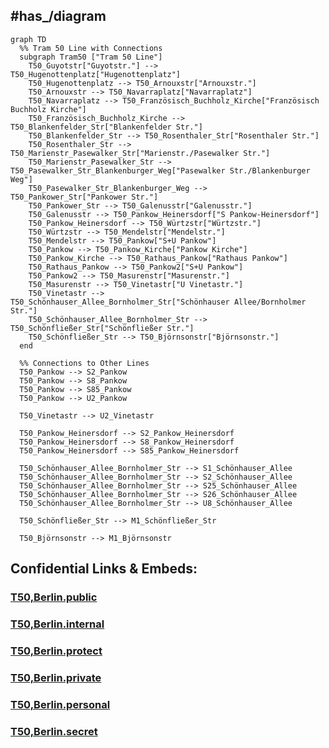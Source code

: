 
## #has_/diagram 


```mermaid
graph TD
  %% Tram 50 Line with Connections
  subgraph Tram50 ["Tram 50 Line"]
    T50_Guyotstr["Guyotstr."] --> T50_Hugenottenplatz["Hugenottenplatz"]
    T50_Hugenottenplatz --> T50_Arnouxstr["Arnouxstr."]
    T50_Arnouxstr --> T50_Navarraplatz["Navarraplatz"]
    T50_Navarraplatz --> T50_Französisch_Buchholz_Kirche["Französisch Buchholz Kirche"]
    T50_Französisch_Buchholz_Kirche --> T50_Blankenfelder_Str["Blankenfelder Str."]
    T50_Blankenfelder_Str --> T50_Rosenthaler_Str["Rosenthaler Str."]
    T50_Rosenthaler_Str --> T50_Marienstr_Pasewalker_Str["Marienstr./Pasewalker Str."]
    T50_Marienstr_Pasewalker_Str --> T50_Pasewalker_Str_Blankenburger_Weg["Pasewalker Str./Blankenburger Weg"]
    T50_Pasewalker_Str_Blankenburger_Weg --> T50_Pankower_Str["Pankower Str."]
    T50_Pankower_Str --> T50_Galenusstr["Galenusstr."]
    T50_Galenusstr --> T50_Pankow_Heinersdorf["S Pankow-Heinersdorf"]
    T50_Pankow_Heinersdorf --> T50_Würtzstr["Würtzstr."]
    T50_Würtzstr --> T50_Mendelstr["Mendelstr."]
    T50_Mendelstr --> T50_Pankow["S+U Pankow"]
    T50_Pankow --> T50_Pankow_Kirche["Pankow Kirche"]
    T50_Pankow_Kirche --> T50_Rathaus_Pankow["Rathaus Pankow"]
    T50_Rathaus_Pankow --> T50_Pankow2["S+U Pankow"]
    T50_Pankow2 --> T50_Masurenstr["Masurenstr."]
    T50_Masurenstr --> T50_Vinetastr["U Vinetastr."]
    T50_Vinetastr --> T50_Schönhauser_Allee_Bornholmer_Str["Schönhauser Allee/Bornholmer Str."]
    T50_Schönhauser_Allee_Bornholmer_Str --> T50_Schönfließer_Str["Schönfließer Str."]
    T50_Schönfließer_Str --> T50_Björnsonstr["Björnsonstr."]
  end

  %% Connections to Other Lines
  T50_Pankow --> S2_Pankow
  T50_Pankow --> S8_Pankow
  T50_Pankow --> S85_Pankow
  T50_Pankow --> U2_Pankow

  T50_Vinetastr --> U2_Vinetastr

  T50_Pankow_Heinersdorf --> S2_Pankow_Heinersdorf
  T50_Pankow_Heinersdorf --> S8_Pankow_Heinersdorf
  T50_Pankow_Heinersdorf --> S85_Pankow_Heinersdorf

  T50_Schönhauser_Allee_Bornholmer_Str --> S1_Schönhauser_Allee
  T50_Schönhauser_Allee_Bornholmer_Str --> S2_Schönhauser_Allee
  T50_Schönhauser_Allee_Bornholmer_Str --> S25_Schönhauser_Allee
  T50_Schönhauser_Allee_Bornholmer_Str --> S26_Schönhauser_Allee
  T50_Schönhauser_Allee_Bornholmer_Str --> U8_Schönhauser_Allee

  T50_Schönfließer_Str --> M1_Schönfließer_Str

  T50_Björnsonstr --> M1_Björnsonstr

```




## Confidential Links & Embeds: 

### [T50,Berlin.public](/_public/\Earth\Continent\Europe\Europe~Central\Germany\Germany~West\State~Berlin\cities~Berlin\cities~Berlin\Berlin-city\Tram,BerlinT50,Berlin.public.md) 

### [T50,Berlin.internal](/_internal/\Earth\Continent\Europe\Europe~Central\Germany\Germany~West\State~Berlin\cities~Berlin\cities~Berlin\Berlin-city\Tram,BerlinT50,Berlin.internal.md) 

### [T50,Berlin.protect](/_protect/\Earth\Continent\Europe\Europe~Central\Germany\Germany~West\State~Berlin\cities~Berlin\cities~Berlin\Berlin-city\Tram,BerlinT50,Berlin.protect.md) 

### [T50,Berlin.private](/_private/\Earth\Continent\Europe\Europe~Central\Germany\Germany~West\State~Berlin\cities~Berlin\cities~Berlin\Berlin-city\Tram,BerlinT50,Berlin.private.md) 

### [T50,Berlin.personal](/_personal/\Earth\Continent\Europe\Europe~Central\Germany\Germany~West\State~Berlin\cities~Berlin\cities~Berlin\Berlin-city\Tram,BerlinT50,Berlin.personal.md) 

### [T50,Berlin.secret](/_secret/\Earth\Continent\Europe\Europe~Central\Germany\Germany~West\State~Berlin\cities~Berlin\cities~Berlin\Berlin-city\Tram,BerlinT50,Berlin.secret.md)

